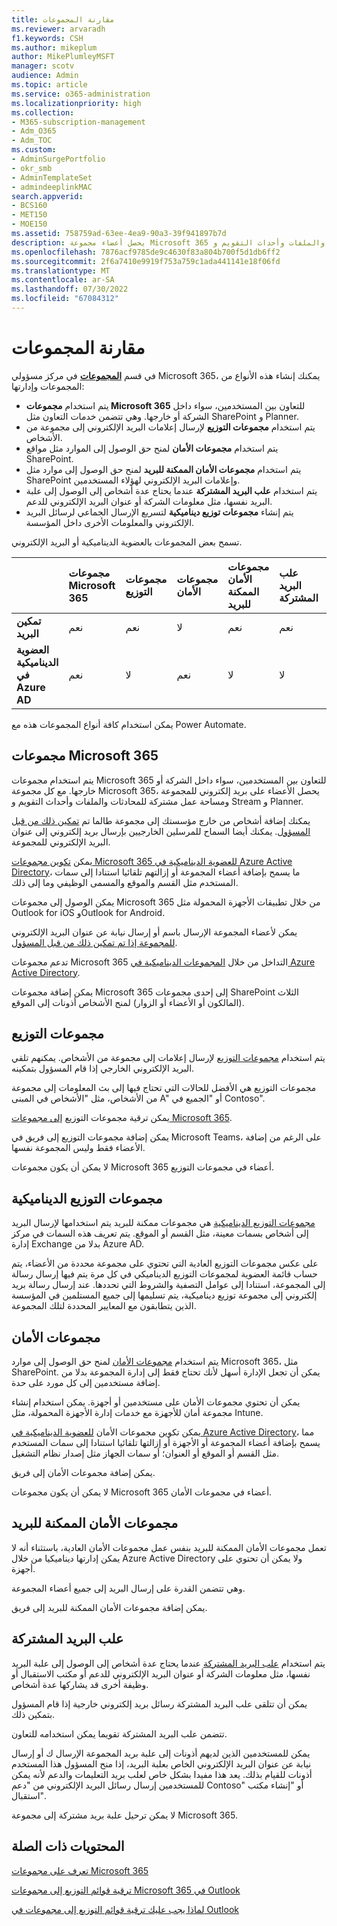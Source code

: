 ```yaml
---
title: مقارنة المجموعات
ms.reviewer: arvaradh
f1.keywords: CSH
ms.author: mikeplum
author: MikePlumleyMSFT
manager: scotv
audience: Admin
ms.topic: article
ms.service: o365-administration
ms.localizationpriority: high
ms.collection:
- M365-subscription-management
- Adm_O365
- Adm_TOC
ms.custom:
- AdminSurgePortfolio
- okr_smb
- AdminTemplateSet
- admindeeplinkMAC
search.appverid:
- BCS160
- MET150
- MOE150
ms.assetid: 758759ad-63ee-4ea9-90a3-39f941897b7d
description: يحصل أعضاء مجموعة Microsoft 365 على بريد إلكتروني للمجموعة ومساحة عمل مشتركة للمحادثات والملفات وأحداث التقويم و Stream و Planner.
ms.openlocfilehash: 7876acf9785de9c4630f83a804b700f5d1db6ff2
ms.sourcegitcommit: 2f6a7410e9919f753a759c1ada441141e18f06fd
ms.translationtype: MT
ms.contentlocale: ar-SA
ms.lasthandoff: 07/30/2022
ms.locfileid: "67084312"
---
```

# <a name="compare-groups"></a>مقارنة المجموعات

في قسم <a href="https://go.microsoft.com/fwlink/p/?linkid=2052855" target="_blank">**المجموعات**</a> في مركز مسؤولي Microsoft 365، يمكنك إنشاء هذه الأنواع من المجموعات وإدارتها: 

- يتم استخدام **مجموعات Microsoft 365** للتعاون بين المستخدمين، سواء داخل الشركة أو خارجها. وهي تتضمن خدمات التعاون مثل SharePoint و Planner.
- يتم استخدام **مجموعات التوزيع** لإرسال إعلامات البريد الإلكتروني إلى مجموعة من الأشخاص.
- يتم استخدام **مجموعات الأمان** لمنح حق الوصول إلى الموارد مثل مواقع SharePoint.
- يتم استخدام **مجموعات الأمان الممكنة للبريد** لمنح حق الوصول إلى موارد مثل SharePoint وإعلامات البريد الإلكتروني لهؤلاء المستخدمين.
- يتم استخدام **علب البريد المشتركة** عندما يحتاج عدة أشخاص إلى الوصول إلى علبة البريد نفسها، مثل معلومات الشركة أو عنوان البريد الإلكتروني للدعم.
- يتم إنشاء **مجموعات توزيع ديناميكية** لتسريع الإرسال الجماعي لرسائل البريد الإلكتروني والمعلومات الأخرى داخل المؤسسة.

تسمح بعض المجموعات بالعضوية الديناميكية أو البريد الإلكتروني.

||مجموعات Microsoft 365|مجموعات التوزيع|مجموعات الأمان|مجموعات الأمان الممكنة للبريد|علب البريد المشتركة|مجموعات التوزيع الديناميكية|
|:----|:----|:----|:----|:----|:----|:----|
|**تمكين البريد**|نعم|نعم|لا|نعم|نعم|نعم|
|**العضوية الديناميكية في Azure AD**|نعم|لا|نعم|لا|لا|لا|

يمكن استخدام كافة أنواع المجموعات هذه مع Power Automate.

## <a name="microsoft-365-groups"></a>مجموعات Microsoft 365

يتم استخدام مجموعات Microsoft 365 للتعاون بين المستخدمين، سواء داخل الشركة أو خارجها. مع كل مجموعة Microsoft 365، يحصل الأعضاء على بريد إلكتروني للمجموعة ومساحة عمل مشتركة للمحادثات والملفات وأحداث التقويم و Stream و Planner.

يمكنك إضافة أشخاص من خارج مؤسستك إلى مجموعة طالما تم [تمكين ذلك من قبل المسؤول](manage-guest-access-in-groups.md). يمكنك أيضا السماح للمرسلين الخارجيين بإرسال بريد إلكتروني إلى عنوان البريد الإلكتروني للمجموعة.

يمكن [تكوين مجموعات Microsoft 365 للعضوية الديناميكية في Azure Active Directory](/azure/active-directory/users-groups-roles/groups-change-type)، ما يسمح بإضافة أعضاء المجموعة أو إزالتهم تلقائيا استنادا إلى سمات المستخدم مثل القسم والموقع والمسمى الوظيفي وما إلى ذلك.

يمكن الوصول إلى مجموعات Microsoft 365 من خلال تطبيقات الأجهزة المحمولة مثل Outlook for iOS وOutlook for Android.

يمكن لأعضاء المجموعة الإرسال باسم أو إرسال نيابة عن عنوان البريد الإلكتروني [للمجموعة إذا تم تمكين ذلك من قبل المسؤول](../../solutions/allow-members-to-send-as-or-send-on-behalf-of-group.md).

تدعم مجموعات Microsoft 365 التداخل من خلال [المجموعات الديناميكية في Azure Active Directory](/azure/active-directory/enterprise-users/groups-dynamic-rule-member-of).

يمكن إضافة مجموعات Microsoft 365 إلى إحدى مجموعات SharePoint الثلاث (المالكون أو الأعضاء أو الزوار) لمنح الأشخاص أذونات إلى الموقع.

## <a name="distribution-groups"></a>مجموعات التوزيع

يتم استخدام [مجموعات التوزيع](/exchange/recipients-in-exchange-online/manage-distribution-groups/manage-distribution-groups) لإرسال إعلامات إلى مجموعة من الأشخاص. يمكنهم تلقي البريد الإلكتروني الخارجي إذا قام المسؤول بتمكينه.

مجموعات التوزيع هي الأفضل للحالات التي تحتاج فيها إلى بث المعلومات إلى مجموعة من الأشخاص، مثل "الأشخاص في المبنى A" أو "الجميع في Contoso".

يمكن ترقية مجموعات التوزيع [إلى مجموعات Microsoft 365](../manage/upgrade-distribution-lists.md).

يمكن إضافة مجموعات التوزيع إلى فريق في Microsoft Teams، على الرغم من إضافة الأعضاء فقط وليس المجموعة نفسها.

لا يمكن أن يكون مجموعات Microsoft 365 أعضاء في مجموعات التوزيع.

## <a name="dynamic-distribution-groups"></a>مجموعات التوزيع الديناميكية 

[مجموعات التوزيع الديناميكية](/exchange/recipients-in-exchange-online/manage-dynamic-distribution-groups/manage-dynamic-distribution-groups) هي مجموعات ممكنة للبريد يتم استخدامها لإرسال البريد إلى أشخاص بسمات معينة، مثل القسم أو الموقع. يتم تعريف هذه السمات في مركز إدارة Exchange بدلا من Azure AD.

على عكس مجموعات التوزيع العادية التي تحتوي على مجموعة محددة من الأعضاء، يتم حساب قائمة العضوية لمجموعات التوزيع الديناميكي في كل مرة يتم فيها إرسال رسالة إلى المجموعة، استنادا إلى عوامل التصفية والشروط التي تحددها. عند إرسال رسالة بريد إلكتروني إلى مجموعة توزيع ديناميكية، يتم تسليمها إلى جميع المستلمين في المؤسسة الذين يتطابقون مع المعايير المحددة لتلك المجموعة.

## <a name="security-groups"></a>مجموعات الأمان

يتم استخدام [مجموعات الأمان](../email/create-edit-or-delete-a-security-group.md) لمنح حق الوصول إلى موارد Microsoft 365، مثل SharePoint. يمكن أن تجعل الإدارة أسهل لأنك تحتاج فقط إلى إدارة المجموعة بدلا من إضافة مستخدمين إلى كل مورد على حدة.

يمكن أن تحتوي مجموعات الأمان على مستخدمين أو أجهزة. يمكن استخدام إنشاء مجموعة أمان للأجهزة مع خدمات إدارة الأجهزة المحمولة، مثل Intune.

يمكن تكوين مجموعات الأمان [للعضوية الديناميكية في Azure Active Directory](/azure/active-directory/users-groups-roles/groups-change-type)، مما يسمح بإضافة أعضاء المجموعة أو الأجهزة أو إزالتها تلقائيا استنادا إلى سمات المستخدم مثل القسم أو الموقع أو العنوان؛ أو سمات الجهاز مثل إصدار نظام التشغيل.

يمكن إضافة مجموعات الأمان إلى فريق.

لا يمكن أن يكون مجموعات Microsoft 365 أعضاء في مجموعات الأمان.

## <a name="mail-enabled-security-groups"></a>مجموعات الأمان الممكنة للبريد

تعمل مجموعات الأمان الممكنة للبريد بنفس عمل مجموعات الأمان العادية، باستثناء أنه لا يمكن إدارتها ديناميكيا من خلال Azure Active Directory ولا يمكن أن تحتوي على أجهزة.

وهي تتضمن القدرة على إرسال البريد إلى جميع أعضاء المجموعة.

يمكن إضافة مجموعات الأمان الممكنة للبريد إلى فريق.

## <a name="shared-mailboxes"></a>علب البريد المشتركة

يتم استخدام [علب البريد المشتركة](../email/create-a-shared-mailbox.md) عندما يحتاج عدة أشخاص إلى الوصول إلى علبة البريد نفسها، مثل معلومات الشركة أو عنوان البريد الإلكتروني للدعم أو مكتب الاستقبال أو وظيفة أخرى قد يشاركها عدة أشخاص.

يمكن أن تتلقى علب البريد المشتركة رسائل بريد إلكتروني خارجية إذا قام المسؤول بتمكين ذلك.

تتضمن علب البريد المشتركة تقويما يمكن استخدامه للتعاون.

يمكن للمستخدمين الذين لديهم أذونات إلى علبة بريد المجموعة الإرسال ك أو إرسال نيابة عن عنوان البريد الإلكتروني الخاص بعلبة البريد، إذا منح المسؤول هذا المستخدم أذونات للقيام بذلك. يعد هذا مفيدا بشكل خاص لعلب بريد التعليمات والدعم لأنه يمكن للمستخدمين إرسال رسائل البريد الإلكتروني من "دعم Contoso" أو "إنشاء مكتب استقبال".

لا يمكن ترحيل علبة بريد مشتركة إلى مجموعة Microsoft 365.

## <a name="related-content"></a>المحتويات ذات الصلة

[تعرف على مجموعات Microsoft 365](https://support.microsoft.com/office/b565caa1-5c40-40ef-9915-60fdb2d97fa2)

[ترقية قوائم التوزيع إلى مجموعات Microsoft 365 في Outlook](/microsoft-365/admin/manage/upgrade-distribution-lists)

[لماذا يجب عليك ترقية قوائم التوزيع إلى مجموعات في Outlook](https://support.microsoft.com/office/7fb3d880-593b-4909-aafa-950dd50ce188)
